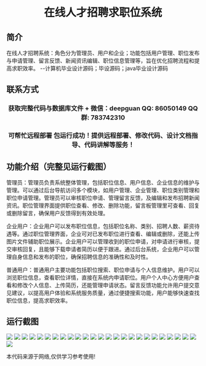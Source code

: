 <p><h1 align="center">在线人才招聘求职位系统</h1></p>

## 简介
在线人才招聘系统：角色分为管理员、用户和企业；功能包括用户管理、职位发布与申请管理、留言反馈、新闻资讯编辑、职位信息管理等，旨在优化招聘流程和提高求职效率。    --计算机毕业设计源码；毕设源码；java毕业设计源码


## 联系方式
<p><h3 align="center">获取完整代码与数据库文件 + 微信：deepguan QQ: 86050149 QQ群: 783742310</h3></p>
<p><h3 align="center">可帮忙远程部署 包运行成功！提供远程部署、修改代码、设计文档指导、代码讲解等服务！</h3></p>

## 功能介绍（完整见运行截图）
管理员：管理员负责系统整体管理，包括职位信息、用户信息、企业信息的维护与管理。可以通过后台导航访问多个模块，如用户管理、企业管理、职位类别管理和职位申请管理。管理员可以审核职位申请、管理留言反馈，及编辑和发布招聘新闻资讯。职位管理界面提供职位查看、修改、删除功能，留言板管理里可查看、回复或删除留言，确保用户反馈得到有效处理。

企业用户：企业用户可以发布职位信息，包括职位名称、类别、招聘人数、薪资待遇等。通过职位管理界面，企业可对已发布职位进行查看、编辑或删除，还能上传图片文件辅助职位展示。企业用户可以管理收到的职位申请，对申请进行审核，提交审核回复，且能够下载申请者简历以便于跟进。通过后台系统，企业用户可以管理自身信息和发布的职位，确保招聘信息的准确性和及时性。

普通用户：普通用户主要功能包括职位搜索、职位申请与个人信息维护。用户可以浏览职位信息，查看职位详情，直接在系统内申请职位。用户个人中心方便用户查看和修改个人信息、上传简历，还能管理申请状态。留言反馈功能允许用户提交意见建议，以提高用户体验和系统服务质量，通过便捷搜索功能，用户能够快速查找职位信息，提高求职效率。


## 运行截图
![](https://bs-1329754181.cos.ap-shanghai.myqcloud.com/ssm/OnlineTalentRecruitmentSystem/img/001.jpg)
![](https://bs-1329754181.cos.ap-shanghai.myqcloud.com/ssm/OnlineTalentRecruitmentSystem/img/002.jpg)
![](https://bs-1329754181.cos.ap-shanghai.myqcloud.com/ssm/OnlineTalentRecruitmentSystem/img/003.jpg)
![](https://bs-1329754181.cos.ap-shanghai.myqcloud.com/ssm/OnlineTalentRecruitmentSystem/img/004.jpg)
![](https://bs-1329754181.cos.ap-shanghai.myqcloud.com/ssm/OnlineTalentRecruitmentSystem/img/005.jpg)
![](https://bs-1329754181.cos.ap-shanghai.myqcloud.com/ssm/OnlineTalentRecruitmentSystem/img/006.jpg)
![](https://bs-1329754181.cos.ap-shanghai.myqcloud.com/ssm/OnlineTalentRecruitmentSystem/img/007.jpg)
![](https://bs-1329754181.cos.ap-shanghai.myqcloud.com/ssm/OnlineTalentRecruitmentSystem/img/008.jpg)
![](https://bs-1329754181.cos.ap-shanghai.myqcloud.com/ssm/OnlineTalentRecruitmentSystem/img/009.jpg)
![](https://bs-1329754181.cos.ap-shanghai.myqcloud.com/ssm/OnlineTalentRecruitmentSystem/img/010.jpg)
![](https://bs-1329754181.cos.ap-shanghai.myqcloud.com/ssm/OnlineTalentRecruitmentSystem/img/011.jpg)
![](https://bs-1329754181.cos.ap-shanghai.myqcloud.com/ssm/OnlineTalentRecruitmentSystem/img/012.jpg)
![](https://bs-1329754181.cos.ap-shanghai.myqcloud.com/ssm/OnlineTalentRecruitmentSystem/img/013.jpg)
![](https://bs-1329754181.cos.ap-shanghai.myqcloud.com/ssm/OnlineTalentRecruitmentSystem/img/014.jpg)
![](https://bs-1329754181.cos.ap-shanghai.myqcloud.com/ssm/OnlineTalentRecruitmentSystem/img/015.jpg)
![](https://bs-1329754181.cos.ap-shanghai.myqcloud.com/ssm/OnlineTalentRecruitmentSystem/img/016.jpg)
![](https://bs-1329754181.cos.ap-shanghai.myqcloud.com/ssm/OnlineTalentRecruitmentSystem/img/017.jpg)
![](https://bs-1329754181.cos.ap-shanghai.myqcloud.com/ssm/OnlineTalentRecruitmentSystem/img/018.jpg)
![](https://bs-1329754181.cos.ap-shanghai.myqcloud.com/ssm/OnlineTalentRecruitmentSystem/img/019.jpg)
![](https://bs-1329754181.cos.ap-shanghai.myqcloud.com/ssm/OnlineTalentRecruitmentSystem/img/020.jpg)
![](https://bs-1329754181.cos.ap-shanghai.myqcloud.com/ssm/OnlineTalentRecruitmentSystem/img/021.jpg)
![](https://bs-1329754181.cos.ap-shanghai.myqcloud.com/ssm/OnlineTalentRecruitmentSystem/img/022.jpg)
![](https://bs-1329754181.cos.ap-shanghai.myqcloud.com/ssm/OnlineTalentRecruitmentSystem/img/023.jpg)
![](https://bs-1329754181.cos.ap-shanghai.myqcloud.com/ssm/OnlineTalentRecruitmentSystem/img/024.jpg)
![](https://bs-1329754181.cos.ap-shanghai.myqcloud.com/ssm/OnlineTalentRecruitmentSystem/img/025.jpg)
![](https://bs-1329754181.cos.ap-shanghai.myqcloud.com/ssm/OnlineTalentRecruitmentSystem/img/026.jpg)

<p>本代码来源于网络,仅供学习参考使用!</p>
